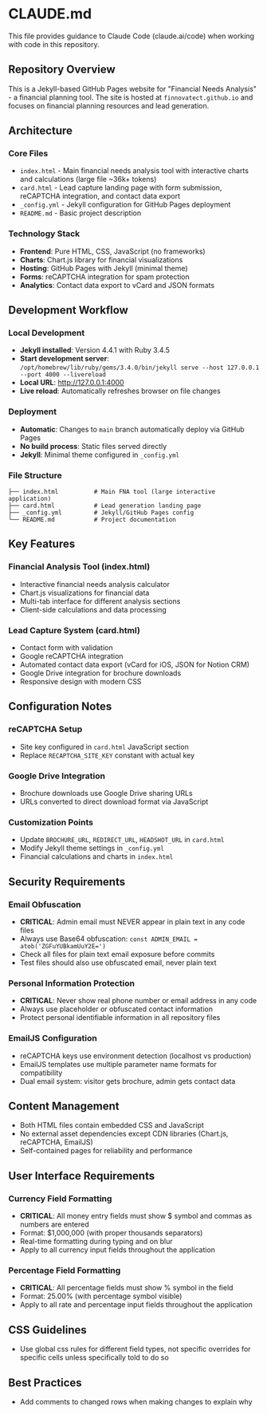 # CLAUDE.md

This file provides guidance to Claude Code (claude.ai/code) when working with code in this repository.

## Repository Overview

This is a Jekyll-based GitHub Pages website for "Financial Needs Analysis" - a financial planning tool. The site is hosted at `finnovatect.github.io` and focuses on financial planning resources and lead generation.

## Architecture

### Core Files
- `index.html` - Main financial needs analysis tool with interactive charts and calculations (large file ~36k+ tokens)
- `card.html` - Lead capture landing page with form submission, reCAPTCHA integration, and contact data export
- `_config.yml` - Jekyll configuration for GitHub Pages deployment
- `README.md` - Basic project description

### Technology Stack
- **Frontend**: Pure HTML, CSS, JavaScript (no frameworks)
- **Charts**: Chart.js library for financial visualizations
- **Hosting**: GitHub Pages with Jekyll (minimal theme)
- **Forms**: reCAPTCHA integration for spam protection
- **Analytics**: Contact data export to vCard and JSON formats

## Development Workflow

### Local Development
- **Jekyll installed**: Version 4.4.1 with Ruby 3.4.5
- **Start development server**: `/opt/homebrew/lib/ruby/gems/3.4.0/bin/jekyll serve --host 127.0.0.1 --port 4000 --livereload`
- **Local URL**: http://127.0.0.1:4000
- **Live reload**: Automatically refreshes browser on file changes

### Deployment
- **Automatic**: Changes to `main` branch automatically deploy via GitHub Pages
- **No build process**: Static files served directly
- **Jekyll**: Minimal theme configured in `_config.yml`

### File Structure
```
├── index.html          # Main FNA tool (large interactive application)
├── card.html           # Lead generation landing page  
├── _config.yml         # Jekyll/GitHub Pages config
└── README.md           # Project documentation
```

## Key Features

### Financial Analysis Tool (index.html)
- Interactive financial needs analysis calculator
- Chart.js visualizations for financial data
- Multi-tab interface for different analysis sections
- Client-side calculations and data processing

### Lead Capture System (card.html)
- Contact form with validation
- Google reCAPTCHA integration
- Automated contact data export (vCard for iOS, JSON for Notion CRM)
- Google Drive integration for brochure downloads
- Responsive design with modern CSS

## Configuration Notes

### reCAPTCHA Setup
- Site key configured in `card.html` JavaScript section
- Replace `RECAPTCHA_SITE_KEY` constant with actual key

### Google Drive Integration
- Brochure downloads use Google Drive sharing URLs
- URLs converted to direct download format via JavaScript

### Customization Points
- Update `BROCHURE_URL`, `REDIRECT_URL`, `HEADSHOT_URL` in `card.html`
- Modify Jekyll theme settings in `_config.yml`
- Financial calculations and charts in `index.html`

## Security Requirements

### Email Obfuscation
- **CRITICAL**: Admin email must NEVER appear in plain text in any code files
- Always use Base64 obfuscation: `const ADMIN_EMAIL = atob('ZGFuYUBkamUuY2E=')`
- Check all files for plain text email exposure before commits
- Test files should also use obfuscated email, never plain text

### Personal Information Protection
- **CRITICAL**: Never show real phone number or email address in any code
- Always use placeholder or obfuscated contact information
- Protect personal identifiable information in all repository files

### EmailJS Configuration
- reCAPTCHA keys use environment detection (localhost vs production)
- EmailJS templates use multiple parameter name formats for compatibility
- Dual email system: visitor gets brochure, admin gets contact data

## Content Management
- Both HTML files contain embedded CSS and JavaScript
- No external asset dependencies except CDN libraries (Chart.js, reCAPTCHA, EmailJS)
- Self-contained pages for reliability and performance

## User Interface Requirements

### Currency Field Formatting
- **CRITICAL**: All money entry fields must show $ symbol and commas as numbers are entered
- Format: $1,000,000 (with proper thousands separators)
- Real-time formatting during typing and on blur
- Apply to all currency input fields throughout the application

### Percentage Field Formatting  
- **CRITICAL**: All percentage fields must show % symbol in the field
- Format: 25.00% (with percentage symbol visible)
- Apply to all rate and percentage input fields throughout the application

## CSS Guidelines
- Use global css rules for different field types, not specific overrides for specific cells unless specifically told to do so

## Best Practices
- Add comments to changed rows when making changes to explain why